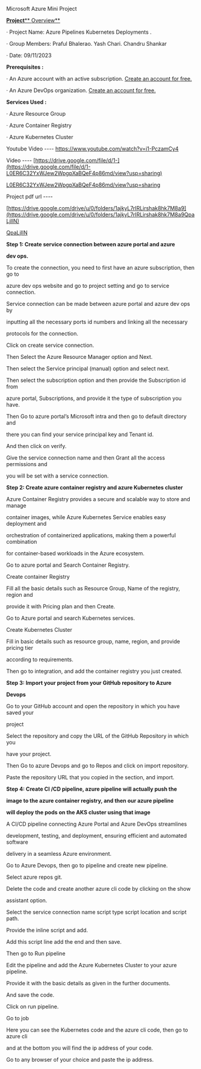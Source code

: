 ﻿<a name="br1"></a> 

Microsoft Azure Mini Project

[**Project**](https://github.com/Chandrus28/azure-devops-pipeline-with-acr-and-aks)[** ](https://github.com/Chandrus28/azure-devops-pipeline-with-acr-and-aks)[Overview**](https://github.com/Chandrus28/azure-devops-pipeline-with-acr-and-aks)

· Project Name: Azure Pipelines Kubernetes Deployments .

· Group Members: Praful Bhalerao. Yash Chari. Chandru Shankar

· Date: 09/11/2023

**Prerequisites :**

· An Azure account with an active subscription. [Create](https://azure.microsoft.com/en-us/free/?WT.mc_id=A261C142F)[ ](https://azure.microsoft.com/en-us/free/?WT.mc_id=A261C142F)[an](https://azure.microsoft.com/en-us/free/?WT.mc_id=A261C142F)[ ](https://azure.microsoft.com/en-us/free/?WT.mc_id=A261C142F)[account](https://azure.microsoft.com/en-us/free/?WT.mc_id=A261C142F)[ ](https://azure.microsoft.com/en-us/free/?WT.mc_id=A261C142F)[for](https://azure.microsoft.com/en-us/free/?WT.mc_id=A261C142F)[ ](https://azure.microsoft.com/en-us/free/?WT.mc_id=A261C142F)[free.](https://azure.microsoft.com/en-us/free/?WT.mc_id=A261C142F)

· An Azure DevOps organization. [Create](https://learn.microsoft.com/en-us/azure/devops/pipelines/get-started/pipelines-sign-up?view=azure-devops)[ ](https://learn.microsoft.com/en-us/azure/devops/pipelines/get-started/pipelines-sign-up?view=azure-devops)[an](https://learn.microsoft.com/en-us/azure/devops/pipelines/get-started/pipelines-sign-up?view=azure-devops)[ ](https://learn.microsoft.com/en-us/azure/devops/pipelines/get-started/pipelines-sign-up?view=azure-devops)[account](https://learn.microsoft.com/en-us/azure/devops/pipelines/get-started/pipelines-sign-up?view=azure-devops)[ ](https://learn.microsoft.com/en-us/azure/devops/pipelines/get-started/pipelines-sign-up?view=azure-devops)[for](https://learn.microsoft.com/en-us/azure/devops/pipelines/get-started/pipelines-sign-up?view=azure-devops)[ ](https://learn.microsoft.com/en-us/azure/devops/pipelines/get-started/pipelines-sign-up?view=azure-devops)[free.](https://learn.microsoft.com/en-us/azure/devops/pipelines/get-started/pipelines-sign-up?view=azure-devops)

**Services Used :**

· Azure Resource Group

· Azure Container Registry

· Azure Kubernetes Cluster



<a name="br2"></a> 

Youtube Video ---- <https://www.youtube.com/watch?v=i1-PczamCy4>

Video ---- [https://drive.google.com/file/d/1-](https://drive.google.com/file/d/1-L0ER6C32YxWJew2WpgpXaBQeF4p86md/view?usp=sharing)

[L0ER6C32YxWJew2WpgpXaBQeF4p86md/view?usp=sharing](https://drive.google.com/file/d/1-L0ER6C32YxWJew2WpgpXaBQeF4p86md/view?usp=sharing)

Project pdf url ----

[https://drive.google.com/drive/u/0/folders/1ajkyL7rIRLirshak8hk7M8a9](https://drive.google.com/drive/u/0/folders/1ajkyL7rIRLirshak8hk7M8a9QpaLjIlN)

[QpaLjIlN](https://drive.google.com/drive/u/0/folders/1ajkyL7rIRLirshak8hk7M8a9QpaLjIlN)

**Step 1: Create service connection between azure portal and azure**

**dev ops.**

To create the connection, you need to first have an azure subscription, then go to

azure dev ops website and go to project setting and go to service connection.

Service connection can be made between azure portal and azure dev ops by

inputting all the necessary ports id numbers and linking all the necessary

protocols for the connection.

Click on create service connection.



<a name="br3"></a> 

Then Select the Azure Resource Manager option and Next.

Then select the Service principal (manual) option and select next.



<a name="br4"></a> 

Then select the subscription option and then provide the Subscription id from

azure portal, Subscriptions, and provide it the type of subscription you have.



<a name="br5"></a> 

Then Go to azure portal’s Microsoft intra and then go to default directory and

there you can find your service principal key and Tenant id.

And then click on verify.

Give the service connection name and then Grant all the access permissions and

you will be set with a service connection.



<a name="br6"></a> 

**Step 2: Create azure container registry and azure Kubernetes cluster**

Azure Container Registry provides a secure and scalable way to store and manage

container images, while Azure Kubernetes Service enables easy deployment and

orchestration of containerized applications, making them a powerful combination

for container-based workloads in the Azure ecosystem.

Go to azure portal and Search Container Registry.

Create container Registry



<a name="br7"></a> 

Fill all the basic details such as Resource Group, Name of the registry, region and

provide it with Pricing plan and then Create.



<a name="br8"></a> 

Go to Azure portal and search Kubernetes services.

Create Kubernetes Cluster



<a name="br9"></a> 

Fill in basic details such as resource group, name, region, and provide pricing tier

according to requirements.



<a name="br10"></a> 

Then go to integration, and add the container registry you just created.



<a name="br11"></a> 



<a name="br12"></a> 



<a name="br13"></a> 

**Step 3: Import your project from your GitHub repository to Azure**

**Devops**

Go to your GitHub account and open the repository in which you have saved your

project



<a name="br14"></a> 

Select the repository and copy the URL of the GitHub Repository in which you

have your project.

Then Go to azure Devops and go to Repos and click on import repository.



<a name="br15"></a> 

Paste the repository URL that you copied in the section, and import.



<a name="br16"></a> 

**Step 4: Create CI /CD pipeline, azure pipeline will actually push the**

**image to the azure container registry, and then our azure pipeline**

**will deploy the pods on the AKS cluster using that image**



<a name="br17"></a> 

A CI/CD pipeline connecting Azure Portal and Azure DevOps streamlines

development, testing, and deployment, ensuring efficient and automated software

delivery in a seamless Azure environment.

Go to Azure Devops, then go to pipeline and create new pipeline.

Select azure repos git.



<a name="br18"></a> 



<a name="br19"></a> 

Delete the code and create another azure cli code by clicking on the show

assistant option.



<a name="br20"></a> 

Select the service connection name script type script location and script path.



<a name="br21"></a> 

Provide the inline script and add.



<a name="br22"></a> 

Add this script line add the end and then save.



<a name="br23"></a> 

Then go to Run pipeline

Edit the pipeline and add the Azure Kubernetes Cluster to your azure pipeline.



<a name="br24"></a> 

Provide it with the basic details as given in the further documents.



<a name="br25"></a> 



<a name="br26"></a> 



<a name="br27"></a> 



<a name="br28"></a> 

And save the code.



<a name="br29"></a> 



<a name="br30"></a> 

Click on run pipeline.



<a name="br31"></a> 

Go to job



<a name="br32"></a> 

Here you can see the Kubernetes code and the azure cli code, then go to azure cli

and at the bottom you will find the ip address of your code.



<a name="br33"></a> 



<a name="br34"></a> 

Go to any browser of your choice and paste the ip address.



<a name="br35"></a> 



<a name="br36"></a> 


